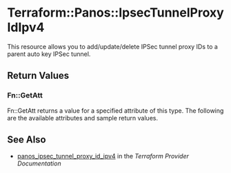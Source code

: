 # Terraform::Panos::IpsecTunnelProxyIdIpv4

This resource allows you to add/update/delete IPSec tunnel proxy IDs to
a parent auto key IPSec tunnel.

## Return Values

### Fn::GetAtt

Fn::GetAtt returns a value for a specified attribute of this type. The following are the available attributes and sample return values.

## See Also

* [panos_ipsec_tunnel_proxy_id_ipv4](https://www.terraform.io/docs/providers/panos/r/ipsec_tunnel_proxy_id_ipv4.html) in the _Terraform Provider Documentation_